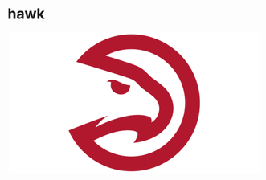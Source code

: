 # hawk
<p align="center">
  <img src="https://github.com/ankushT369/hawk/blob/main/rough_codes/hawk-img5.png" alt="Example Image">
</p>

